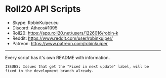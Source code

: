 # Roll20 API Scripts

* Skype: RobinKuiper.eu
* Discord: Atheos#1095
* Roll20: https://app.roll20.net/users/1226016/robin-k
* Reddit: https://www.reddit.com/user/robinkuiper/
* Patreon: https://www.patreon.com/robinkuiper

---

Every script has it's own README with information.

``` ISSUES: Issues that get the "Fixed in next update" label, will be fixed in the development branch already. ```